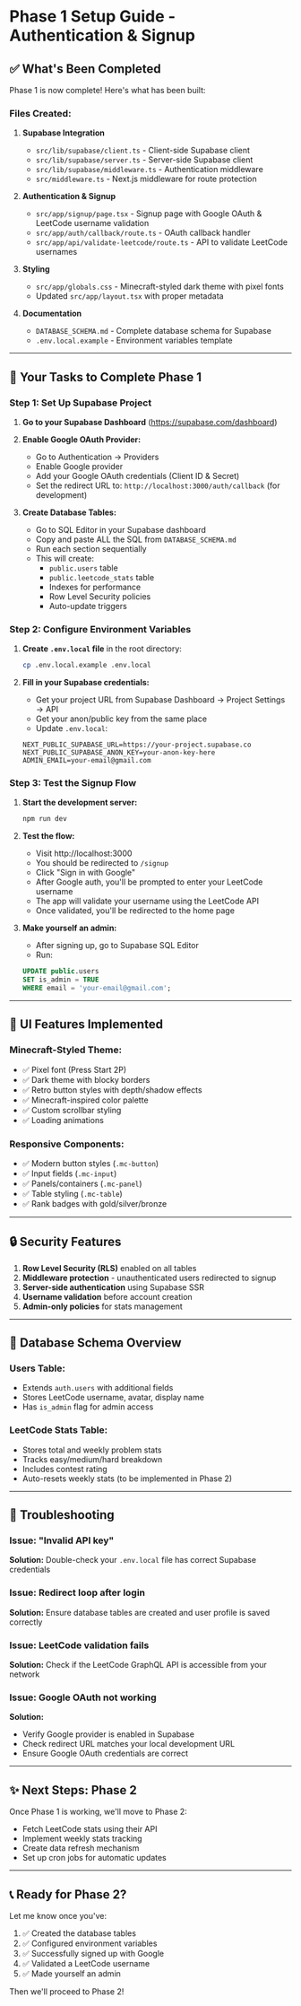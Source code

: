 # Phase 1 Setup Guide - Authentication & Signup

## ✅ What's Been Completed

Phase 1 is now complete! Here's what has been built:

### Files Created:
1. **Supabase Integration**
   - `src/lib/supabase/client.ts` - Client-side Supabase client
   - `src/lib/supabase/server.ts` - Server-side Supabase client
   - `src/lib/supabase/middleware.ts` - Authentication middleware
   - `src/middleware.ts` - Next.js middleware for route protection

2. **Authentication & Signup**
   - `src/app/signup/page.tsx` - Signup page with Google OAuth & LeetCode username validation
   - `src/app/auth/callback/route.ts` - OAuth callback handler
   - `src/app/api/validate-leetcode/route.ts` - API to validate LeetCode usernames

3. **Styling**
   - `src/app/globals.css` - Minecraft-styled dark theme with pixel fonts
   - Updated `src/app/layout.tsx` with proper metadata

4. **Documentation**
   - `DATABASE_SCHEMA.md` - Complete database schema for Supabase
   - `.env.local.example` - Environment variables template

---

## 🔧 Your Tasks to Complete Phase 1

### Step 1: Set Up Supabase Project

1. **Go to your Supabase Dashboard** (https://supabase.com/dashboard)

2. **Enable Google OAuth Provider:**
   - Go to Authentication → Providers
   - Enable Google provider
   - Add your Google OAuth credentials (Client ID & Secret)
   - Set the redirect URL to: `http://localhost:3000/auth/callback` (for development)

3. **Create Database Tables:**
   - Go to SQL Editor in your Supabase dashboard
   - Copy and paste ALL the SQL from `DATABASE_SCHEMA.md`
   - Run each section sequentially
   - This will create:
     - `public.users` table
     - `public.leetcode_stats` table
     - Indexes for performance
     - Row Level Security policies
     - Auto-update triggers

### Step 2: Configure Environment Variables

1. **Create `.env.local` file** in the root directory:
   ```bash
   cp .env.local.example .env.local
   ```

2. **Fill in your Supabase credentials:**
   - Get your project URL from Supabase Dashboard → Project Settings → API
   - Get your anon/public key from the same place
   - Update `.env.local`:
   ```env
   NEXT_PUBLIC_SUPABASE_URL=https://your-project.supabase.co
   NEXT_PUBLIC_SUPABASE_ANON_KEY=your-anon-key-here
   ADMIN_EMAIL=your-email@gmail.com
   ```

### Step 3: Test the Signup Flow

1. **Start the development server:**
   ```bash
   npm run dev
   ```

2. **Test the flow:**
   - Visit http://localhost:3000
   - You should be redirected to `/signup`
   - Click "Sign in with Google"
   - After Google auth, you'll be prompted to enter your LeetCode username
   - The app will validate your username using the LeetCode API
   - Once validated, you'll be redirected to the home page

3. **Make yourself an admin:**
   - After signing up, go to Supabase SQL Editor
   - Run:
   ```sql
   UPDATE public.users
   SET is_admin = TRUE
   WHERE email = 'your-email@gmail.com';
   ```

---

## 🎨 UI Features Implemented

### Minecraft-Styled Theme:
- ✅ Pixel font (Press Start 2P)
- ✅ Dark theme with blocky borders
- ✅ Retro button styles with depth/shadow effects
- ✅ Minecraft-inspired color palette
- ✅ Custom scrollbar styling
- ✅ Loading animations

### Responsive Components:
- ✅ Modern button styles (`.mc-button`)
- ✅ Input fields (`.mc-input`)
- ✅ Panels/containers (`.mc-panel`)
- ✅ Table styling (`.mc-table`)
- ✅ Rank badges with gold/silver/bronze

---

## 🔒 Security Features

1. **Row Level Security (RLS)** enabled on all tables
2. **Middleware protection** - unauthenticated users redirected to signup
3. **Server-side authentication** using Supabase SSR
4. **Username validation** before account creation
5. **Admin-only policies** for stats management

---

## 📝 Database Schema Overview

### Users Table:
- Extends `auth.users` with additional fields
- Stores LeetCode username, avatar, display name
- Has `is_admin` flag for admin access

### LeetCode Stats Table:
- Stores total and weekly problem stats
- Tracks easy/medium/hard breakdown
- Includes contest rating
- Auto-resets weekly stats (to be implemented in Phase 2)

---

## 🐛 Troubleshooting

### Issue: "Invalid API key"
**Solution:** Double-check your `.env.local` file has correct Supabase credentials

### Issue: Redirect loop after login
**Solution:** Ensure database tables are created and user profile is saved correctly

### Issue: LeetCode validation fails
**Solution:** Check if the LeetCode GraphQL API is accessible from your network

### Issue: Google OAuth not working
**Solution:** 
- Verify Google provider is enabled in Supabase
- Check redirect URL matches your local development URL
- Ensure Google OAuth credentials are correct

---

## ✨ Next Steps: Phase 2

Once Phase 1 is working, we'll move to Phase 2:
- Fetch LeetCode stats using their API
- Implement weekly stats tracking
- Create data refresh mechanism
- Set up cron jobs for automatic updates

---

## 📞 Ready for Phase 2?

Let me know once you've:
1. ✅ Created the database tables
2. ✅ Configured environment variables
3. ✅ Successfully signed up with Google
4. ✅ Validated a LeetCode username
5. ✅ Made yourself an admin

Then we'll proceed to Phase 2!
